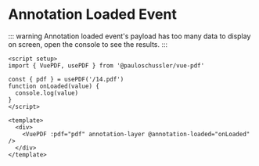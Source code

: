 # Annotation Loaded Event

::: warning
Annotation loaded event's payload has too many data to display on screen, open the console to see the results.
:::

```vue
<script setup>
import { VuePDF, usePDF } from '@pauloschussler/vue-pdf'

const { pdf } = usePDF('/14.pdf')
function onLoaded(value) {
  console.log(value)
}
</script>

<template>
  <div>
    <VuePDF :pdf="pdf" annotation-layer @annotation-loaded="onLoaded" />
  </div>
</template>
```

<ClientOnly>
  <AnnotationLoaded />
</ClientOnly>
